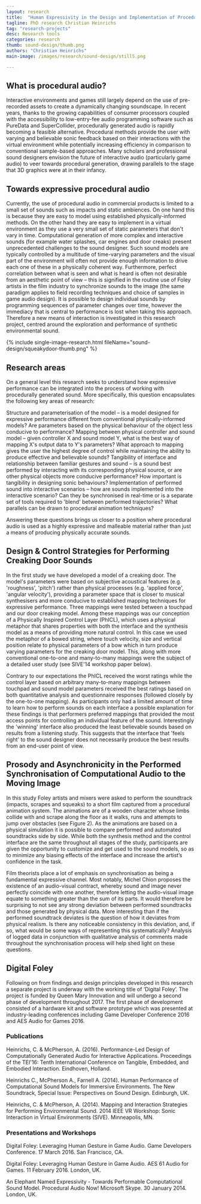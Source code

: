 ```yaml
---
layout: research
title:  "Human Expressivity in the Design and Implementation of Procedural Sound Effects"
tagline: PhD research Christian Heinrichs
tag: "research-projects"
desc: Research tools
categories: research
thumb: sound-design/thumb.png
authors: "Christian Heinrichs"
main-image: /images/research/sound-design/still5.png

---
```



## What is procedural audio?

Interactive environments and games still largely depend on the use of pre-recorded assets to create a dynamically changing soundscape. In recent years, thanks to the growing capabilities of consumer processors coupled with the accessibility to low-entry-fee audio programming software such as PureData and SuperCollider, procedurally generated audio is rapidly becoming a feasible alternative. Procedural methods provide the user with varying and believable sonic feedback based on their interactions with the virtual environment while potentially increasing efficiency in comparison to conventional sample-based approaches. Many scholars and professional sound designers envision the future of interactive audio (particularly game audio) to veer towards procedural generation, drawing parallels to the stage that 3D graphics were at in their infancy.

## Towards expressive procedural audio

Currently, the use of procedural audio in commercial products is limited to a small set of sounds such as impacts and static ambiences. On one hand this is because they are easy to model using established physically-informed methods. On the other hand they are easy to implement in a virtual environment as they use a very small set of static parameters that don't vary in time. Computational generation of more complex and interactive sounds (for example water splashes, car engines and door creaks) present unprecedented challenges to the sound designer.
Such sound models are typically controlled by a multitude of time-varying parameters and the visual part of the environment will often not provide enough information to drive each one of these in a physically coherent way. Furthermore, perfect correlation between what is seen and what is heard is often not desirable from an aesthetic point of view – this is signified in the routine use of Foley artists in the film industry to synchronize sounds to the image (the same paradigm applies to field recording techniques and choice of samples in game audio design). It is possible to design individual sounds by programming sequences of parameter changes over time, however the immediacy that is central to performance is lost when taking this approach. Therefore a new means of interaction is investigated in this research project, centred around the exploration and performance of synthetic environmental sound.

{% include single-image-research.html fileName="sound-design/squeakydoor-thumb.png" %}

## Research areas

On a general level this research seeks to understand how expressive performance can be integrated into the process of working with procedurally generated sound. More specifically, this question encapsulates the following key areas of research:

Structure and parameterisation of the model – is a model designed for expressive performance different from conventional physically-informed models? Are parameters based on the physical behaviour of the object less conducive to performance?
Mapping between physical controller and sound model – given controller X and sound model Y, what is the best way of mapping X's output data to Y's parameters? What approach to mapping gives the user the highest degree of control while maintaining the ability to produce effective and believable sounds?
Tangibility of interface and relationship between familiar gestures and sound – is a sound best performed by interacting with its corresponding physical source, or are other physical objects more conducive performance? How important is tangibility in designing sonic behaviours?
Implementation of performed sound into interactive scenarios – how are sounds implemented into the interactive scenario? Can they be synchronised in real-time or is a separate set of tools required to 'blend' between performed trajectories? What parallels can be drawn to procedural animation techniques?

Answering these questions brings us closer to a position where procedural audio is used as a highly expressive and malleable material rather than just a means of producing physically accurate sounds.

## Design & Control Strategies for Performing Creaking Door Sounds

In the first study we have developed a model of a creaking door. The model's parameters were based on subjective acoustical features (e.g. 'roughness', 'pitch') rather than physical processes (e.g. 'applied force', 'angular velocity'), providing a parameter space that is closer to musical synthesisers and more conducive to established mapping techniques for expressive performance. Three mappings were tested between a touchpad and our door creaking model. Among these mappings was our conception of a Physically Inspired Control Layer (PhICL), which uses a physical metaphor that shares properties with both the interface and the synthesis model as a means of providing more natural control. In this case we used the metaphor of a bowed string, where touch velocity, size and vertical position relate to physical parameters of a bow which in turn produce varying parameters for the creaking door model.
This, along with more conventional one-to-one and many-to-many mappings were the subject of a detailed user study (see SIVE'14 workshop paper below).

Contrary to our expectations the PhICL received the worst ratings while the control layer based on arbitrary many-to-many mappings between touchpad and sound model parameters received the best ratings based on both quantitative analysis and questionnaire responses (followed closely by the one-to-one mapping). As participants only had a limited amount of time to learn how to perform sounds on each interface a possible explanation for these findings is that performers preferred mappings that provided the most access points for controlling an individual feature of the sound.
Interestingly the 'winning' interface also produced the least believable sounds based on results from a listening study. This suggests that the interface that 'feels right' to the sound designer does not necessarily produce the best results from an end-user point of view.

## Prosody and Asynchronicity in the Performed Synchronisation of Computational Audio to the Moving Image

In this study Foley artists and mixers were asked to perform the soundtrack (impacts, scrapes and squeaks) to a short film captured from a procedural animation system. The animations are of a wooden character whose limbs collide with and scrape along the floor as it walks, runs and attempts to jump over obstacles (see Figure 2). As the animations are based on a physical simulation it is possible to compare performed and automated soundtracks side by side.
While both the synthesis method and the control interface are the same throughout all stages of the study, participants are given the opportunity to customize and get used to the sound models, so as to minimize any biasing effects of the interface and increase the artist’s confidence in the task.

Film theorists place a lot of emphasis on synchronisation as being a fundamental expressive channel. Most notably, Michel Chion proposes the existence of an audio-visual contract, whereby sound and image never perfectly coincide with one another, therefore letting the audio-visual image equate to something greater than the sum of its parts. It would therefore be surprising to not see any strong deviation between performed soundtracks and those generated by physical data. More interesting than if the performed soundtrack deviates is the question of how it deviates from physical realism. Is there any noticeable consistency in this deviation, and, if so, what would be some ways of representing this systematically? Analysis of logged data in conjunction with qualitative analysis of comments made throughout the synchronisation process will help shed light on these questions.

## Digital Foley

Following on from findings and design principles developed in this research a separate project is underway with the working title of ‘Digital Foley’. The project is funded by Queen Mary Innovation and will undergo a second phase of development throughout 2017. The first phase of development consisted of a hardware kit and software prototype which was presented at industry-leading conferences including Game Developer Conference 2016 and AES Audio for Games 2016.

### Publications

Heinrichs, C. & McPherson, A. (2016). Performance-Led Design of Computationally Generated Audio for Interactive Applications. Proceedings of the TEI'16: Tenth International Conference on Tangible, Embedded, and Embodied Interaction. Eindhoven, Holland.

Heinrichs C., McPherson A., Farnell A. (2014). Human Performance of Computational Sound Models for Immersive Environments. The New Soundtrack, Special Issue: Perspectives on Sound Design. Edinburgh, UK.

Heinrichs, C. & McPherson, A. (2014). Mapping and Interaction Strategies for Performing
Environmental Sound. 2014 IEEE VR Workshop: Sonic Interaction in Virtual
Environments (SIVE). Minneapolis, MN.

### Presentations and Workshops

Digital Foley: Leveraging Human Gesture in Game Audio. Game Developers Conference. 17 March 2016. San Francisco, CA.

Digital Foley: Leveraging Human Gesture in Game Audio. AES 61 Audio for Games. 11 February 2016. London, UK.

An Elephant Named Expressivity - Towards Performable Computational Sound Model. Procedural Audio Now! Microsoft Skype. 30 January 2014. London, UK.

